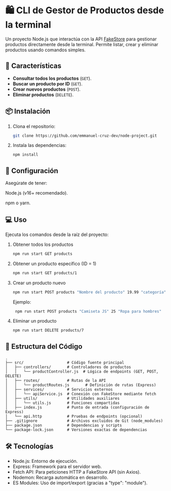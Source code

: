# 🛍️ CLI de Gestor de Productos desde la terminal

Un proyecto Node.js que interactúa con la API [FakeStore](https://fakestoreapi.com) para gestionar productos directamente desde la terminal. Permite listar, crear y eliminar productos usando comandos simples.

## 🚀 Características
- **Consultar todos los productos** (`GET`).
- **Buscar un producto por ID** (`GET`).
- **Crear nuevos productos** (`POST`).
- **Eliminar productos** (`DELETE`).

## 📦 Instalación
1. Clona el repositorio:
   ```bash
   git clone https://github.com/emmanuel-cruz-dev/node-project.git

2. Instala las dependencias:
   ```bash
   npm install

## 🔧 Configuración
Asegúrate de tener:

Node.js (v16+ recomendado).

npm o yarn.

## 💻 Uso
Ejecuta los comandos desde la raíz del proyecto:

1. Obtener todos los productos
   ```bash
   npm run start GET products

2. Obtener un producto específico (ID = 1)
   ```bash
   npm run start GET products/1
   
3. Crear un producto nuevo
   ```bash
   npm run start POST products "Nombre del producto" 19.99 "categoría"
   ```

   Ejemplo:
     ```bash
      npm run start POST products "Camiseta JS" 25 "Ropa para hombres"
     ```

4. Eliminar un producto
   ```bash
   npm run start DELETE products/7

## 📝 Estructura del Código
```
.
├── src/                   # Código fuente principal
│   ├── controllers/       # Controladores de productos
│   │   └── productController.js  # Lógica de endpoints (GET, POST, DELETE)
│   ├── routes/            # Rutas de la API
│   │   └── productRoutes.js       # Definición de rutas (Express)
│   ├── services/          # Servicios externos
│   │   └── apiService.js  # Conexión con FakeStore mediante fetch
│   ├── utils/             # Utilidades auxiliares
│   │   └── utils.js       # Funciones compartidas
│   ├── index.js           # Punto de entrada (configuración de Express)
│   └── api.http           # Pruebas de endpoints (opcional)
├── .gitignore             # Archivos excluidos de Git (node_modules)
├── package.json           # Dependencias y scripts
└── package-lock.json      # Versiones exactas de dependencias
```

## 🛠️ Tecnologías
- Node.js: Entorno de ejecución.  
- Express: Framework para el servidor web.  
- Fetch API: Para peticiones HTTP a FakeStore API (sin Axios).  
- Nodemon: Recarga automática en desarrollo.  
- ES Modules: Uso de import/export (gracias a "type": "module").
